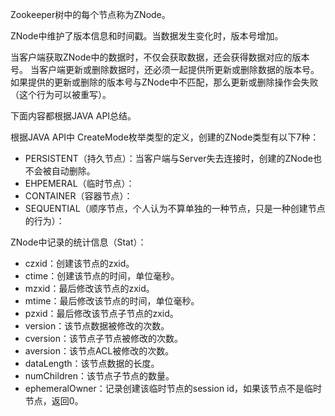 
Zookeeper树中的每个节点称为ZNode。

ZNode中维护了版本信息和时间戳。当数据发生变化时，版本号增加。

当客户端获取ZNode中的数据时，不仅会获取数据，还会获得数据对应的版本号。
当客户端更新或删除数据时，还必须一起提供所更新或删除数据的版本号。如果提供的更新或删除的版本号与ZNode中不匹配，那么更新或删除操作会失败（这个行为可以被重写）。

下面内容都根据JAVA API总结。

根据JAVA API中 CreateMode枚举类型的定义，创建的ZNode类型有以下7种：
- PERSISTENT（持久节点）：当客户端与Server失去连接时，创建的ZNode也不会被自动删除。
- EHPEMERAL（临时节点）：
- CONTAINER（容器节点）：
- SEQUENTIAL（顺序节点，个人认为不算单独的一种节点，只是一种创建节点的行为）：

ZNode中记录的统计信息（Stat）：
- czxid：创建该节点的zxid。
- ctime：创建该节点的时间，单位毫秒。 
- mzxid：最后修改该节点的zxid。
- mtime：最后修改该节点的时间，单位毫秒。
- pzxid：最后修改该节点子节点的zxid。
- version：该节点数据被修改的次数。
- cversion：该节点子节点被修改的次数。
- aversion：该节点ACL被修改的次数。
- dataLength：该节点数据的长度。
- numChildren：该节点子节点的数量。 
- ephemeralOwner：记录创建该临时节点的session id，如果该节点不是临时节点，返回0。 
